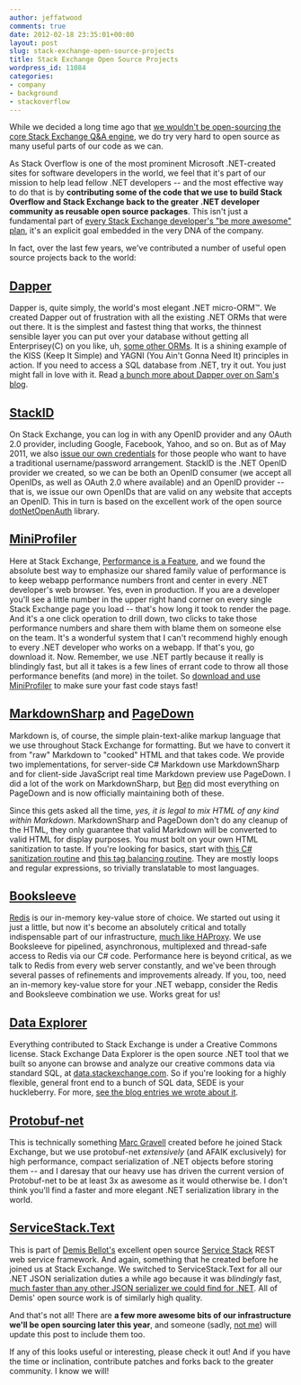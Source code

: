 ```yaml
---
author: jeffatwood
comments: true
date: 2012-02-18 23:35:01+00:00
layout: post
slug: stack-exchange-open-source-projects
title: Stack Exchange Open Source Projects
wordpress_id: 11084
categories:
- company
- background
- stackoverflow
---
```


While we decided a long time ago that [we wouldn't be open-sourcing the core Stack Exchange Q&A engine](http://meta.stackoverflow.com/questions/3086/will-open-sourcing-stack-overflow-destroy-our-business-model), we do try very hard to open source as many useful parts of our code as we can.

As Stack Overflow is one of the most prominent Microsoft .NET-created sites for software developers in the world, we feel that it's part of our mission to help lead fellow .NET developers -- and the most effective way to do that is by **contributing some of the code that we use to build Stack Overflow and Stack Exchange back to the greater .NET developer community as reusable open source packages**. This isn't just a fundamental part of [every Stack Exchange developer's "be more awesome" plan](http://blog.stackoverflow.com/2011/07/how-much-should-you-pay-developers/), it's an explicit goal embedded in the very DNA of the company.

In fact, over the last few years, we've contributed a number of useful open source projects back to the world:



## [Dapper](http://code.google.com/p/dapper-dot-net/)



Dapper is, quite simply, the world's most elegant .NET micro-ORM™. We created Dapper out of frustration with all the existing .NET ORMs that were out there. It is the simplest and fastest thing that works, the thinnest sensible layer you can put over your database without getting all Enterprisey(C) on you like, uh, [some other ORMs](http://www.asp.net/entity-framework). It is a shining example of the KISS (Keep It Simple) and YAGNI (You Ain't Gonna Need It) principles in action. If you need to access a SQL database from .NET, try it out. You just might fall in love with it. Read [a bunch more about Dapper over on Sam's blog](http://www.google.com/search?q=site%3Asamsaffron.com+dapper+orm).



## [StackID](http://code.google.com/p/stackid/)



On Stack Exchange, you can log in with any OpenID provider and any OAuth 2.0 provider, including Google, Facebook, Yahoo, and so on. But as of May 2011, we also [issue our own credentials](http://blog.stackoverflow.com/2011/05/stack-exchange-is-an-openid-provider/) for those people who want to have a traditional username/password arrangement. StackID is the .NET OpenID provider we created, so we can be both an OpenID consumer (we accept all OpenIDs, as well as OAuth 2.0 where available) and an OpenID provider -- that is, we issue our own OpenIDs that are valid on any website that accepts an OpenID. This in turn is based on the excellent work of the open source [dotNetOpenAuth](http://www.dotnetopenauth.net/) library.



## [MiniProfiler](http://code.google.com/p/mvc-mini-profiler/)



Here at Stack Exchange, [Performance is a Feature](http://www.codinghorror.com/blog/2011/06/performance-is-a-feature.html), and we found the absolute best way to emphasize our shared family value of performance is to keep webapp performance numbers front and center in every .NET developer's web browser. Yes, even in production. If you are a developer you'll see a little number in the upper right hand corner on every single Stack Exchange page you load -- that's how long it took to render the page. And it's a one click operation to drill down, two clicks to take those performance numbers and share them with blame them on someone else on the team. It's a wonderful system that I can't recommend highly enough to every .NET developer who works on a webapp. If that's you, go download it. Now. Remember, we use .NET partly because it really is blindingly fast, but all it takes is a few lines of errant code to throw all those performance benefits (and more) in the toilet. So [download and use MiniProfiler](http://code.google.com/p/mvc-mini-profiler/) to make sure your fast code stays fast!



## [MarkdownSharp](http://code.google.com/p/markdownsharp/) and [PageDown](http://code.google.com/p/pagedown/)



Markdown is, of course, the simple plain-text-alike markup language that we use throughout Stack Exchange for formatting. But we have to convert it from "raw" Markdown to "cooked" HTML and that takes code. We provide two implementations, for server-side C# Markdown use MarkdownSharp and for client-side JavaScript real time Markdown preview use PageDown. I did a lot of the work on MarkdownSharp, but [Ben](http://blog.stackoverflow.com/2010/06/welcome-stack-overflow-valued-associates-00006-and-00007/) did most everything on PageDown and is now officially maintaining both of these.

Since this gets asked all the time, _yes, it is legal to mix HTML of any kind within Markdown_. MarkdownSharp and PageDown don't do any cleanup of the HTML, they only guarantee that valid Markdown will be converted to valid HTML for display purposes. You must bolt on your own HTML sanitization to taste. If you're looking for basics, start with [this C# sanitization routine](http://refactormycode.com/codes/333-sanitize-html) and [this tag balancing routine](http://refactormycode.com/codes/360-balance-html-tags). They are mostly loops and regular expressions, so trivially translatable to most languages.



## [Booksleeve](http://code.google.com/p/booksleeve/)



[Redis](http://redis.io/) is our in-memory key-value store of choice. We started out using it just a little, but now it's become an absolutely critical and totally indispensable part of our infrastructure, [much like HAProxy](http://blog.stackoverflow.com/2010/08/stack-overflow-sponsors-haproxy/). We use Booksleeve for pipelined, asynchronous, multiplexed and thread-safe access to Redis via our C# code. Performance here is beyond critical, as we talk to Redis from every web server constantly, and we've been through several passes of refinements and improvements already. If you, too, need an in-memory key-value store for your .NET webapp, consider the Redis and Booksleeve combination we use. Works great for us!



## [Data Explorer](http://code.google.com/p/stack-exchange-data-explorer/)



Everything contributed to Stack Exchange is under a Creative Commons license. Stack Exchange Data Explorer is the open source .NET tool that we built so anyone can browse and analyze our creative commons data via standard SQL, at [data.stackexchange.com](http://data.stackexchange.com/). So if you're looking for a highly flexible, general front end to a bunch of SQL data, SEDE is your huckleberry. For more, [see the blog entries we wrote about it](http://www.google.com/search?q=site%3Ablog.stackoverflow.com+stack+exchange+data+explorer).



## [Protobuf-net](http://code.google.com/p/protobuf-net/)



This is technically something [Marc Gravell](http://blog.stackoverflow.com/2010/06/welcome-stack-overflow-valued-associates-00006-and-00007/) created before he joined Stack Exchange, but we use protobuf-net _extensively_ (and AFAIK exclusively) for high performance, compact serialization of .NET objects before storing them -- and I daresay that our heavy use has driven the current version of Protobuf-net to be at least 3x as awesome as it would otherwise be. I don't think you'll find a faster and more elegant .NET serialization library in the world.



## [ServiceStack.Text](https://github.com/ServiceStack/ServiceStack.Text)



This is part of [Demis Bellot's](http://blog.stackoverflow.com/2011/08/welcome-valued-associate-demis-bellot/) excellent open source [Service Stack](http://www.servicestack.net/) REST web service framework. And again, something that he created before he joined us at Stack Exchange. We switched to ServiceStack.Text for all our .NET JSON serialization duties a while ago because it was _blindingly_ fast, [much faster than any other JSON serializer we could find for .NET](http://theburningmonk.com/2011/08/performance-test-json-serializers/). All of Demis' open source work is of similarly high quality.

And that's not all! There are **a few more awesome bits of our infrastructure we'll be open sourcing later this year**, and someone (sadly, [not me](http://www.codinghorror.com/blog/2012/02/farewell-stack-exchange.html)) will update this post to include them too.

If any of this looks useful or interesting, please check it out! And if you have the time or inclination, contribute patches and forks back to the greater community. I know we will!

